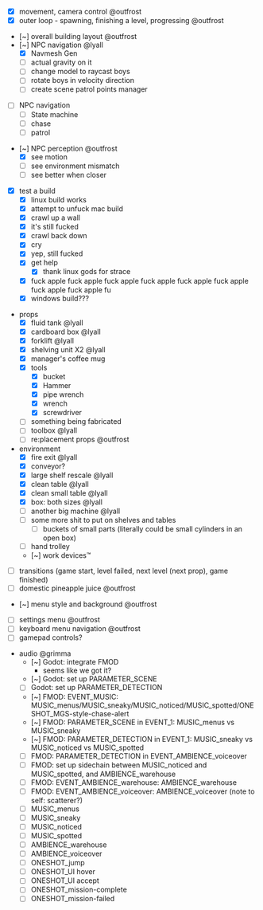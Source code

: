 * [x] movement, camera control @outfrost
* [x] outer loop - spawning, finishing a level, progressing @outfrost
* [~] overall building layout @outfrost
* [~] NPC navigation @lyall
	* [x] Navmesh Gen
	* [ ] actual gravity on it
	* [ ] change model to raycast boys
	* [ ] rotate boys in velocity direction
	* [ ] create scene patrol points manager
* [ ] NPC navigation
	* [ ] State machine
	* [ ] chase
	* [ ] patrol
* [~] NPC perception @outfrost
	* [x] see motion
	* [ ] see environment mismatch
	* [ ] see better when closer
* [x] test a build
	* [x] linux build works
	* [x] attempt to unfuck mac build
	* [x] crawl up a wall
	* [x] it's still fucked
	* [x] crawl back down
	* [x] cry
	* [x] yep, still fucked
	* [x] get help
		* [x] thank linux gods for strace
	* [x] fuck apple fuck apple fuck apple fuck apple fuck apple fuck apple fuck apple fuck apple fu
	* [x] windows build???
* props
	* [x] fluid tank @lyall
	* [x] cardboard box @lyall
	* [x] forklift @lyall
	* [x] shelving unit X2 @lyall
	* [x] manager's coffee mug
	* [x] tools
		* [x] bucket
		* [x] Hammer
		* [x] pipe wrench
		* [x] wrench
		* [x] screwdriver
	* [ ] something being fabricated
	* [ ] toolbox @lyall
	* [ ] re:placement props @outfrost
* environment
	* [x] fire exit @lyall
	* [x] conveyor?
	* [x] large shelf rescale @lyall
	* [x] clean table @lyall
	* [x] clean small table @lyall
	* [x] box: both sizes @lyall
	* [ ] another big machine @lyall
	* [ ] some more shit to put on shelves and tables
		* [ ] buckets of small parts (literally could be small cylinders in an open box)
	* [ ] hand trolley
	* [~] work devices™
* [ ] transitions (game start, level failed, next level (next prop), game finished)
* [ ] domestic pineapple juice @outfrost
* [~] menu style and background @outfrost
* [ ] settings menu @outfrost
* [ ] keyboard menu navigation @outfrost
* [ ] gamepad controls?
* audio @grimma
	* [~] Godot: integrate FMOD
		* seems like we got it?
	* [~] Godot: set up PARAMETER_SCENE
	* [ ] Godot: set up PARAMETER_DETECTION
	* [~] FMOD: EVENT_MUSIC: MUSIC_menus/MUSIC_sneaky/MUSIC_noticed/MUSIC_spotted/ONESHOT_MGS-style-chase-alert
	* [~] FMOD: PARAMETER_SCENE in EVENT_1: MUSIC_menus vs MUSIC_sneaky
	* [~] FMOD: PARAMETER_DETECTION in EVENT_1: MUSIC_sneaky vs MUSIC_noticed vs MUSIC_spotted
	* [ ] FMOD: PARAMETER_DETECTION in EVENT_AMBIENCE_voiceover
	* [ ] FMOD: set up sidechain between MUSIC_noticed and MUSIC_spotted, and AMBIENCE_warehouse
	* [ ] FMOD: EVENT_AMBIENCE_warehouse: AMBIENCE_warehouse
	* [ ] FMOD: EVENT_AMBIENCE_voiceover: AMBIENCE_voiceover (note to self: scatterer?)
	* [ ] MUSIC_menus
	* [ ] MUSIC_sneaky
	* [ ] MUSIC_noticed
	* [ ] MUSIC_spotted
	* [ ] AMBIENCE_warehouse
	* [ ] AMBIENCE_voiceover
	* [ ] ONESHOT_jump
	* [ ] ONESHOT_UI hover
	* [ ] ONESHOT_UI accept
	* [ ] ONESHOT_mission-complete
	* [ ] ONESHOT_mission-failed
